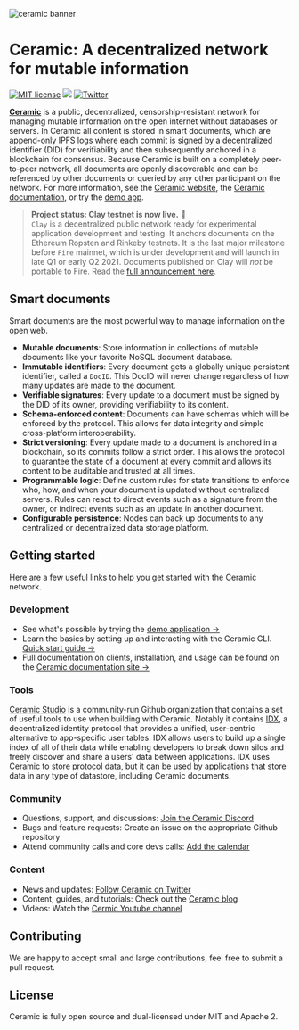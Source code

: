 ![ceramic banner](https://uploads-ssl.webflow.com/5e4b58d7f08158ece0209bbd/5f84620b52384d9ec5011a03_ceramicghheader.png)

# Ceramic: A decentralized network for mutable information
[![MIT license](https://img.shields.io/badge/License-MIT-blue.svg)](https://lbesson.mit-license.org/)
[![](https://img.shields.io/badge/Chat%20on-Discord-orange.svg?style=flat)](https://discord.gg/6VRZpGP)
[![Twitter](https://img.shields.io/twitter/follow/ceramicnetwork?label=Follow&style=social)](https://twitter.com/ceramicnetwork) 

[**Ceramic**](http://ceramic.network) is a public, decentralized, censorship-resistant network for managing mutable information on the open internet without databases or servers. In Ceramic all content is stored in smart documents, which are append-only IPFS logs where each commit is signed by a decentralized identifier (DID) for verifiability and then subsequently anchored in a blockchain for consensus. Because Ceramic is built on a completely peer-to-peer network, all documents are openly discoverable and can be referenced by other documents or queried by any other participant on the network. For more information, see the [Ceramic website](https://ceramic.network), the [Ceramic documentation](https://developers.ceramic.network), or try the [demo app](https://playground.ceramic.dev).

> **Project status: Clay testnet is now live.** 🚀</br>`Clay` is a decentralized public network ready for experimental application development and testing. It anchors documents on the Ethereum Ropsten and Rinkeby testnets. It is the last major milestone before `Fire` mainnet, which is under development and will launch in late Q1 or early Q2 2021. Documents published on Clay will *not* be portable to Fire. Read the [full announcement here](https://blog.ceramic.network/ceramic-network-clay-testnet/).

## Smart documents
Smart documents are the most powerful way to manage information on the open web.

- **Mutable documents**: Store information in collections of mutable documents like your favorite NoSQL document database.
- **Immutable identifiers**: Every document gets a globally unique persistent identifier, called a `DocID`. This DocID will never change regardless of how many updates are made to the document.
- **Verifiable signatures**: Every update to a document must be signed by the DID of its owner, providing verifiability to its content.
- **Schema-enforced content**: Documents can have schemas which will be enforced by the protocol. This allows for data integrity and simple cross-platform interoperability.
- **Strict versioning**: Every update made to a document is anchored in a blockchain, so its commits follow a strict order. This allows the protocol to guarantee the state of a document at every commit and allows its content to be auditable and trusted at all times.
- **Programmable logic**: Define custom rules for state transitions to enforce who, how, and when your document is updated without centralized servers. Rules can react to direct events such as a signature from the owner, or indirect events such as an update in another document.
- **Configurable persistence**: Nodes can back up documents to any centralized or decentralized data storage platform.

## Getting started

Here are a few useful links to help you get started with the Ceramic network.

### Development

- See what's possible by trying the [demo application →](https://playground.ceramic.dev)
- Learn the basics by setting up and interacting with the Ceramic CLI. [Quick start guide →](https://developers.ceramic.network/build/quick-start/)
- Full documentation on clients, installation, and usage can be found on the [Ceramic documentation site →](https://developers.ceramic.network/build/installation/)

### Tools
[Ceramic Studio](https://github.com/ceramicstudio) is a community-run Github organization that contains a set of useful tools to use when building with Ceramic. Notably it contains [IDX](https://idx.xyz), a decentralized identity protocol that provides a unified, user-centric alternative to app-specific user tables. IDX allows users to build up a single index of all of their data while enabling developers to break down silos and freely discover and share a users' data between applications. IDX uses Ceramic to store protocol data, but it can be used by applications that store data in any type of datastore, including Ceramic documents.

### Community

- Questions, support, and discussions: [Join the Ceramic Discord](https://chat.ceramic.network)
- Bugs and feature requests: Create an issue on the appropriate Github repository
- Attend community calls and core devs calls: [Add the calendar](https://calendar.google.com/calendar/b/3?cid=Y2VyYW1pYy5uZXR3b3JrX3JsNzFrcXZtNzE4ZGY4aWk2cDZzanNmbDdjQGdyb3VwLmNhbGVuZGFyLmdvb2dsZS5jb20)

### Content

- News and updates: [Follow Ceramic on Twitter](http://twitter.com/ceramicnetwork)
- Content, guides, and tutorials: Check out the [Ceramic blog](https://blog.ceramic.network)
- Videos: Watch the [Cermic Youtube channel](https://www.youtube.com/channel/UCgCLq5dx7sX-yUrrEbtYqVw)

## Contributing
We are happy to accept small and large contributions, feel free to submit a pull request.

## License
Ceramic is fully open source and dual-licensed under MIT and Apache 2.

